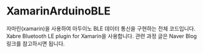 # XamarinArduinoBLE
자마린(xamarin)을 사용하여 아두이노 BLE 데이터 통신을 구현하는 전체 코드입니다. Xabre Bluetooth LE plugin for Xamarin을 사용합니다. 관련 과정 글은 Naver Blog 링크를 참고하시면 됩니다.
